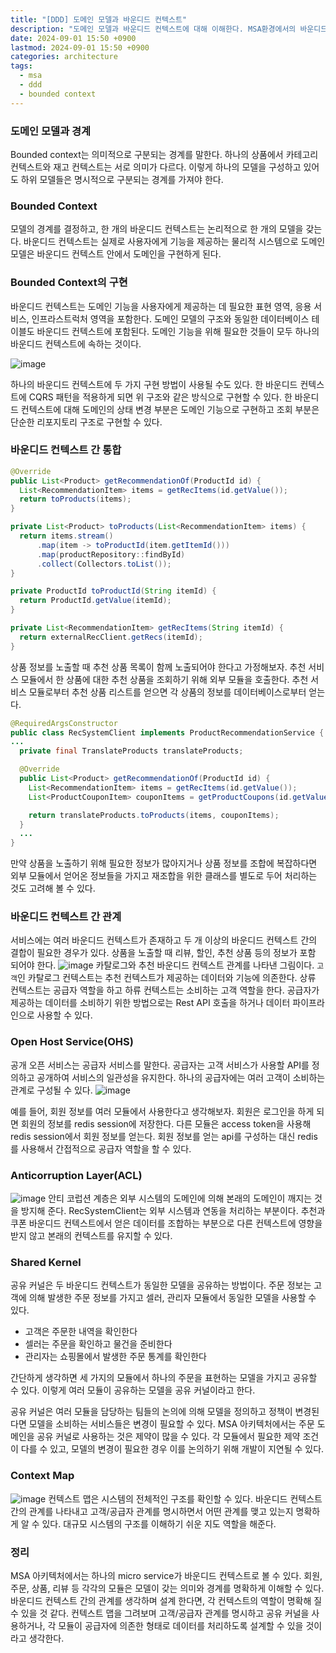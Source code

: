 ```yaml
---
title: "[DDD] 도메인 모델과 바운디드 컨텍스트"
description: "도메인 모델과 바운디드 컨텍스트에 대해 이해한다. MSA환경에서의 바운디드 컨텍스트에 대해서도 다룬다."
date: 2024-09-01 15:50 +0900
lastmod: 2024-09-01 15:50 +0900
categories: architecture
tags:
  - msa
  - ddd
  - bounded context
---
```


### 도메인 모델과 경계

Bounded context는 의미적으로 구분되는 경계를 말한다. 하나의 상품에서 카테고리 컨텍스트와 재고 컨텍스트는 서로 의미가 다르다. 이렇게 하나의 모델을 구성하고 있어도 하위 모델들은 명시적으로 구분되는 경계를 가져야 한다.

### Bounded Context

모델의 경계를 결정하고, 한 개의 바운디드 컨텍스트는 논리적으로 한 개의 모델을 갖는다. 바운디드 컨텍스트는 실제로 사용자에게 기능을 제공하는 물리적 시스템으로 도메인 모델은 바운디드 컨텍스트 안에서 도메인을 구현하게 된다.

### Bounded Context의 구현

바운디드 컨텍스트는 도메인 기능을 사용자에게 제공하는 데 필요한 표현 영역, 응용 서비스, 인프라스트럭처 영역을 포함한다. 도메인 모델의 구조와 동일한 데이터베이스 테이블도 바운디드 컨텍스트에 포함된다. 도메인 기능을 위해 필요한 것들이 모두 하나의 바운디드 컨텍스트에 속하는 것이다.

![image](/assets/img/posts/bounded_context/img1.png)

하나의 바운디드 컨텍스트에 두 가지 구현 방법이 사용될 수도 있다. 한 바운디드 컨텍스트에 CQRS 패턴을 적용하게 되면 위 구조와 같은 방식으로 구현할 수 있다.
한 바운디드 컨텍스트에 대해 도메인의 상태 변경 부분은 도메인 기능으로 구현하고 조회 부분은 단순한 리포지토리 구조로 구현할 수 있다.

### 바운디드 컨텍스트 간 통합

```java
@Override
public List<Product> getRecommendationOf(ProductId id) {
  List<RecommendationItem> items = getRecItems(id.getValue());
  return toProducts(items);
}

private List<Product> toProducts(List<RecommendationItem> items) {
  return items.stream()
      .map(item -> toProductId(item.getItemId()))
      .map(productRepository::findById)
      .collect(Collectors.toList());
}

private ProductId toProductId(String itemId) {
  return ProductId.getValue(itemId);
}

private List<RecommendationItem> getRecItems(String itemId) {
  return externalRecClient.getRecs(itemId);
}
```

상품 정보를 노출할 때 추천 상품 목록이 함께 노출되어야 한다고 가정해보자. 추천 서비스 모듈에서 한 상품에 대한 추천 상품을 조회하기 위해 외부 모듈을 호출한다. 추천 서비스 모듈로부터 추천 상품 리스트를 얻으면 각 상품의 정보를 데이터베이스로부터 얻는다.

```java
@RequiredArgsConstructor
public class RecSystemClient implements ProductRecommendationService {
...
  private final TranslateProducts translateProducts;

  @Override
  public List<Product> getRecommendationOf(ProductId id) {
    List<RecommendationItem> items = getRecItems(id.getValue());
    List<ProductCouponItem> couponItems = getProductCoupons(id.getValue());

    return translateProducts.toProducts(items, couponItems);
  }
  ...
}
```

만약 상품을 노출하기 위해 필요한 정보가 많아지거나 상품 정보를 조합에 복잡하다면 외부 모듈에서 얻어온 정보들을 가지고 재조합을 위한 클래스를 별도로 두어 처리하는 것도 고려해 볼 수 있다.

### 바운디드 컨텍스트 간 관계

서비스에는 여러 바운디드 컨텍스트가 존재하고 두 개 이상의 바운디드 컨텍스트 간의 결합이 필요한 경우가 있다. 상품을 노출할 때 리뷰, 할인, 추천 상품 등의 정보가 포함 되어야 한다.
![image](/assets/img/posts/bounded_context/img2.png)
카탈로그와 추천 바운디드 컨텍스트 관계를 나타낸 그림이다. `고객`인 카탈로그 컨텍스트는 추천 컨텍스트가 제공하는 데이터와 기능에 의존한다. 상류 컨텍스트는 공급자 역할을 하고 하류 컨텍스트는 소비하는 고객 역할을 한다. 공급자가 제공하는 데이터를 소비하기 위한 방법으로는 Rest API 호출을 하거나 데이터 파이프라인으로 사용할 수 있다.

### Open Host Service(OHS)

공개 오픈 서비스는 공급자 서비스를 말한다. 공급자는 고객 서비스가 사용할 API를 정의하고 공개하여 서비스의 일관성을 유지한다. 하나의 공급자에는 여러 고객이 소비하는 관계로 구성될 수 있다.
![image](/assets/img/posts/bounded_context/img3.png)

예를 들어, 회원 정보를 여러 모듈에서 사용한다고 생각해보자. 회원은 로그인을 하게 되면 회원의 정보를 redis session에 저장한다. 다른 모듈은 access token을 사용해 redis session에서 회원 정보를 얻는다. 회원 정보를 얻는 api를 구성하는 대신 redis를 사용해서 간접적으로 공급자 역할을 할 수 있다.

### Anticorruption Layer(ACL)

![image](/assets/img/posts/bounded_context/img4.png)
안티 코럽션 계층은 외부 시스템의 도메인에 의해 본래의 도메인이 깨지는 것을 방지해 준다. RecSystemClient는 외부 시스템과 연동을 처리하는 부분이다. 추천과 쿠폰 바운디드 컨텍스트에서 얻은 데이터를 조합하는 부분으로 다른 컨텍스트에 영향을 받지 않고 본래의 컨텍스트를 유지할 수 있다.

### Shared Kernel

공유 커널은 두 바운디드 컨텍스트가 동일한 모델을 공유하는 방법이다. 주문 정보는 고객에 의해 발생한 주문 정보를 가지고 셀러, 관리자 모듈에서 동일한 모델을 사용할 수 있다.

- 고객은 주문한 내역을 확인한다
- 셀러는 주문을 확인하고 물건을 준비한다
- 관리자는 쇼핑몰에서 발생한 주문 통계를 확인한다

간단하게 생각하면 세 가지의 모듈에서 하나의 주문을 표현하는 모델을 가지고 공유할 수 있다. 이렇게 여러 모듈이 공유하는 모델을 공유 커널이라고 한다.

공유 커널은 여러 모듈을 담당하는 팀들의 논의에 의해 모델을 정의하고 정책이 변경된다면 모델을 소비하는 서비스들은 변경이 필요할 수 있다.
MSA 아키텍처에서는 주문 도메인을 공유 커널로 사용하는 것은 제약이 많을 수 있다. 각 모듈에서 필요한 제약 조건이 다를 수 있고, 모델의 변경이 필요한 경우 이를 논의하기 위해 개발이 지연될 수 있다.

### Context Map

![image](/assets/img/posts/bounded_context/img5.png)
컨텍스트 맵은 시스템의 전체적인 구조를 확인할 수 있다. 바운디드 컨텍스트 간의 관계를 나타내고 고객/공급자 관계를 명시하면서 어떤 관계를 맺고 있는지 명확하게 알 수 있다. 대규모 시스템의 구조를 이해하기 쉬운 지도 역할을 해준다.

### 정리

MSA 아키텍처에서는 하나의 micro service가 바운디드 컨텍스트로 볼 수 있다. 회원, 주문, 상품, 리뷰 등 각각의 모듈은 모델이 갖는 의미와 경계를 명확하게 이해할 수 있다.
바운디드 컨텍스트 간의 관계를 생각하며 설계 한다면, 각 컨텍스트의 역할이 명확해 질 수 있을 것 같다. 컨텍스트 맵을 그려보며 고객/공급자 관계를 명시하고 공유 커널을 사용하거나, 각 모듈이 공급자에 의존한 형태로 데이터를 처리하도록 설계할 수 있을 것이라고 생각한다.

